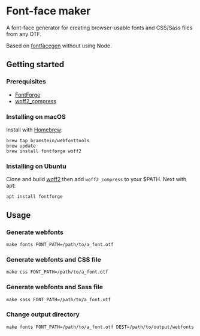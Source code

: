 # Font-face maker
A font-face generator for creating browser-usable fonts and CSS/Sass files from any OTF.

Based on [fontfacegen](https://github.com/agentk/fontfacegen) without using Node.

## Getting started

### Prerequisites
* [FontForge](https://fontforge.github.io/en-US/)
* [woff2_compress](https://github.com/google/woff2)

### Installing on macOS
Install with [Homebrew](http://brew.sh/):

```
brew tap bramstein/webfonttools
brew update
brew install fontforge woff2
```

### Installing on Ubuntu
Clone and build [woff2](https://github.com/google/woff2) then add `woff2_compress` to your $PATH. Next with apt:

```
apt install fontforge
```

## Usage

### Generate webfonts 

```shell
make fonts FONT_PATH=/path/to/a_font.otf
```

### Generate webfonts and CSS file

```shell
make css FONT_PATH=/path/to/a_font.otf
```

### Generate webfonts and Sass file

```shell
make sass FONT_PATH=/path/to/a_font.otf
```

### Change output directory

```
make fonts FONT_PATH=/path/to/a_font.otf DEST=/path/to/output/webfonts
```

